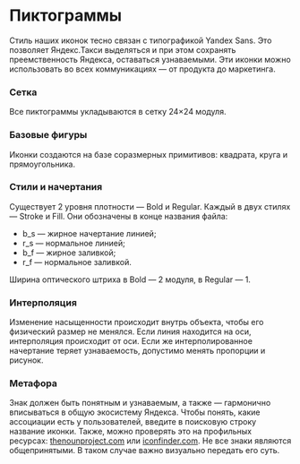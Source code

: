 # Пиктограммы

Стиль наших иконок тесно связан с типографикой Yandex Sans. Это позволяет Яндекс.Такси выделяться и при этом сохранять преемственность Яндекса, оставаться узнаваемыми. Эти иконки можно использовать во всех коммуникациях — от продукта до маркетинга.

### Сетка

Все пиктограммы укладываются в сетку 24×24 модуля.

### Базовые фигуры

Иконки создаются на базе соразмерных примитивов: квадрата, круга и прямоугольника.

### Стили и начертания

Существует 2 уровня плотности — Bold и Regular. Каждый в двух стилях — Stroke и Fill. Они обозначены в конце названия файла:

* b\_s — жирное начертание линией;
* r\_s — нормальное линией;
* b\_f — жирное заливкой;
* r\_f — нормальное заливкой.

Ширина оптического штриха в Bold — 2 модуля, в Regular — 1.

### Интерполяция

Изменение насыщенности происходит внутрь объекта, чтобы его физический размер не менялся. Если линия находится на оси, интерполяция происходит от оси. Если же интерполированное начертание теряет узнаваемость, допустимо менять пропорции и рисунок.

### Метафора

Знак должен быть понятным и узнаваемым, а также — гармонично вписываться в общую экосистему Яндекса. Чтобы понять, какие ассоциации есть у пользователей, введите в поисковую строку название иконки. Также, можно проверять это на профильных ресурсах: [thenounproject.com](http://thenounproject.com/) или [iconfinder.com](http://iconfinder.com/). Не все знаки являются общепринятыми. В таком случае важно визуально передать его суть.

